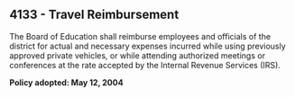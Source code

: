 ## 4133 - Travel Reimbursement

The Board of Education shall reimburse employees and officials of the district for actual and necessary expenses incurred while using previously approved private vehicles, or while attending authorized meetings or conferences at the rate accepted by the Internal Revenue Services (IRS).

**Policy adopted:  May 12, 2004**

